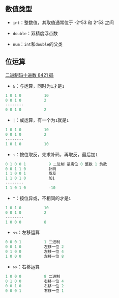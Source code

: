 ## 数值类型

- `int`：整数值，其取值通常位于 -2^53 和 2^53 之间

- `double`：双精度浮点数

- `num`：`int`和`double`的父类

## 位运算

[二进制码十进数 8421 码](https://zh.wikipedia.org/wiki/%E4%BA%8C%E9%80%B2%E7%A2%BC%E5%8D%81%E9%80%B2%E6%95%B8)

- `&`：与运算，同时为`1`才是`1`

```dart
1 0 1 0          10
0 0 1 0          2
--------
0 0 1 0          2
```

- `|`：或运算，有一个为`1`就是`1`

```dart
1 0 1 0          10
0 0 1 0          2
--------
1 0 1 0          10
```

- `~`：按位取反，先求补码，再取反，最后加`1`

```dart
0 1 0 0 1          9 二进制 最高位 0 整数 1 负数
0 0 1 1 0          补码
1 1 0 0 1          取反
1 1 0 1 0          加1
--------
1 1 0 1 0          -10
```

- `^`：按位异或，不相同的才是`1`

```dart
1 0 1 0          10
0 0 1 0          2
--------
1 0 0 0          8
```

- `<<`：左移运算

```dart
0 0 0 1          1 二进制
0 0 1 0          左移一位 2
0 1 0 0          左移一位 4
1 0 0 0          左移一位 8
```

- `>>`：右移运算

```dart
1 0 0 0          8 二进制
0 1 0 0          右移一位 4
0 0 1 0          右移一位 2
0 0 0 1          右移一位 1
```
